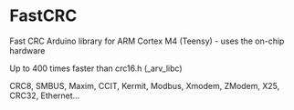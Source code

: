 FastCRC
=======

Fast CRC Arduino library for ARM Cortex M4 (Teensy) - uses the on-chip hardware

Up to 400 times faster than crc16.h (_arv_libc)

CRC8, SMBUS, Maxim, CCIT, Kermit, Modbus, Xmodem, ZModem, X25, CRC32, Ethernet...

